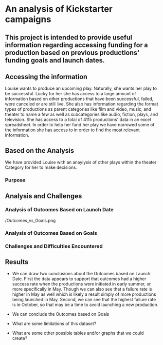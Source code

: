 # An analysis of Kickstarter campaigns
## This project is intended to provide useful information regarding accessing funding for a production based on previous productions' funding goals and launch dates. 
## Accessing the information
Louise wants to produce an upcoming play. Naturally, she wants her play to be successful. Lucky for her she has access to a large amount of information based on other productions that have been successful, failed, were canceled or are still live. She also has information regarding the format types of productions as parent categories like film and video, music, and theater to name a few as well as subcategories like audio, fiction, plays, and television. She has access to a total of 4115 productions' data in an excel spreadsheet. In order to help her fund her play we have narrowed some of the information she has access to in order to find the most relevant information. 

## Based on the Analysis
We have provided Louise with an anaylysis of other plays within the theater Category for her to make decisions. 
### Purpose

## Analysis and Challenges

### Analysis of Outcomes Based on Launch Date
/Outcomes_vs_Goals.png

### Analysis of Outcomes Based on Goals

### Challenges and Difficulties Encountered

## Results

- We can draw two conclusions about the Outcomes based on Launch Date. First the data appears to support that outcomes had a higher success rate when the productions were initiated in early summer, or more specifically in May. Though we can also see that a failure rate is higher in May as well which is likely a result simply of more productions being launched in May. Second, we can see that the highest failure rate is in October, so that may be a time to avoid launching a new production. 
- We can conclude the Outcomes based on Goals

- What are some limitations of this dataset?

- What are some other possible tables and/or graphs that we could create?

